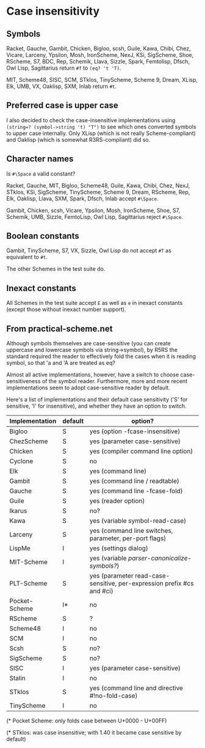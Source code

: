 # Case insensitivity

## Symbols

Racket, Gauche, Gambit, Chicken, Bigloo, scsh, Guile, Kawa, Chibi, Chez, Vicare, Larceny, Ypsilon, Mosh, IronScheme, NexJ, KSi, SigScheme, Shoe, RScheme, S7, BDC, Rep, Schemik, Llava, Sizzle, Spark, Femtolisp, Dfsch, Owl Lisp, Sagittarius return `#f` to `(eq? 't 'T)`.

MIT, Scheme48, SISC, SCM, STklos, TinyScheme, Scheme 9, Dream, XLisp, Elk, UMB, VX, Oaklisp, SXM, Inlab return `#t`.

## Preferred case is upper case

I also decided to check the case-insensitive implementations using `(string=? (symbol->string 't) "T")` to see which ones converted symbols to upper case internally.  Only XLisp (which is not really Scheme-compliant) and Oaklisp (which is somewhat R3RS-compliant) did so.

## Character names

Is `#\Space` a valid constant?

Racket, Gauche, MIT, Bigloo, Scheme48, Guile, Kawa, Chibi, Chez, NexJ, STklos, KSi, SigScheme, TinyScheme, Scheme 9, Dream, RScheme, Rep, Elk, Oaklisp, Llava, SXM, Spark, Dfsch, Inlab accept `#\Space`.

Gambit, Chicken, scsh, Vicare, Ypsilon, Mosh, IronScheme, Shoe, S7, Schemik, UMB, Sizzle, FemtoLisp, Owl Lisp, Sagittarius reject `#\Space`.

## Boolean constants

Gambit, TinyScheme, S7, VX, Sizzle, Owl Lisp do not accept `#T` as equivalent to `#t`.

The other Schemes in the test suite do.

## Inexact constants

All Schemes in the test suite accept `E` as well as `e` in inexact constants (except those without inexact number support).

## From practical-scheme.net

Although symbols themselves are case-sensitive (you can create uppercase and lowercase symbols via string->symbol), by R5RS the standard required the reader to effectively fold the cases when it is reading symbol, so that 'a and 'A are treated as eq?

Almost all active implementations, however, have a switch to choose case-sensitiveness of the symbol reader. Furthermore, more and more recent implementations seem to adopt case-sensitive reader by default.

Here's a list of implementations and their default case sensitivity ('S' for sensitive, 'I' for insensitive), and whether they have an option to switch.

| Implementation | default | option? |
| -------------- | ------- | ------- |
| Bigloo         | S       | yes (option -fcase-insensitive) |
| ChezScheme     | S       | yes (parameter case-sensitive) |
| Chicken        | S       | yes (compiler command line option) |
| Cyclone        | S       | no |
| Elk            | S       | yes (command line) |
| Gambit         | S       | yes (command line / readtable) |
| Gauche         | S       | yes (command line -fcase-fold) |
| Guile          | S       | yes (reader option) |
| Ikarus         | S       | no? |
| Kawa           | S       | yes (variable symbol-read-case) |
| Larceny        | S       | yes (command line switches, parameter, per-port flags) |
| LispMe         | I       | yes (settings dialog) |
| MIT-Scheme     | I       | yes (variable *parser-canonicalize-symbols?*) |
| PLT-Scheme     | S       | yes (parameter read-case-sensitive, per-expression prefix #cs and #ci) |
| Pocket-Scheme  | I*      | no |
| RScheme        | S       | ? |
| Scheme48       | I       | no |
| SCM            | I       | no |
| Scsh           | S       | no? |
| SigScheme      | S       | no? |
| SISC           | I       | yes (parameter case-sensitive) |
| Stalin         | I       | no |
| STklos         | S       | yes (command line and directive #!no-fold-case) |
| TinyScheme     | I       | no |

(* Pocket Scheme: only folds case between U+0000 - U+00FF)

(* STklos: was case insensitive; with 1.40 it became case sensitive by default)
